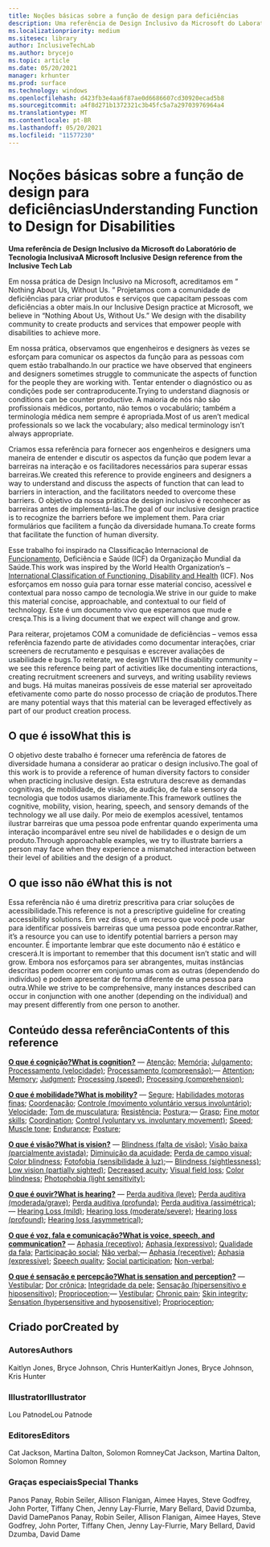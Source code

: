 ```yaml
---
title: Noções básicas sobre a função de design para deficiências
description: Uma referência de Design Inclusivo da Microsoft do Laboratório de Tecnologia Inclusiva
ms.localizationpriority: medium
ms.sitesec: library
author: InclusiveTechLab
ms.author: brycejo
ms.topic: article
ms.date: 05/20/2021
manager: krhunter
ms.prod: surface
ms.technology: windows
ms.openlocfilehash: d423fb3e4aa6f87ae0d6686607cd30920ecad5b8
ms.sourcegitcommit: a4f8d271b1372321c3b45fc5a7a29703976964a4
ms.translationtype: MT
ms.contentlocale: pt-BR
ms.lasthandoff: 05/20/2021
ms.locfileid: "11577230"
---
```

# <a name="understanding-function-to-design-for-disabilities"></a><span data-ttu-id="dd9d2-103">Noções básicas sobre a função de design para deficiências</span><span class="sxs-lookup"><span data-stu-id="dd9d2-103">Understanding Function to Design for Disabilities</span></span>
**<span data-ttu-id="dd9d2-104">Uma referência de Design Inclusivo da Microsoft do Laboratório de Tecnologia Inclusiva</span><span class="sxs-lookup"><span data-stu-id="dd9d2-104">A Microsoft Inclusive Design reference from the Inclusive Tech Lab</span></span>**

<span data-ttu-id="dd9d2-105">Em nossa prática de Design Inclusivo na Microsoft, acreditamos em &ldquo; Nothing About Us, Without Us. &rdquo; Projetamos com a comunidade de deficiências para criar produtos e serviços que capacitam pessoas com deficiências a obter mais.</span><span class="sxs-lookup"><span data-stu-id="dd9d2-105">In our Inclusive Design practice at Microsoft, we believe in &ldquo;Nothing About Us, Without Us.&rdquo; We design with the disability community to create products and services that empower people with disabilities to achieve more.</span></span> 

<span data-ttu-id="dd9d2-106">Em nossa prática, observamos que engenheiros e designers às vezes se esforçam para comunicar os aspectos da função para as pessoas com quem estão trabalhando.</span><span class="sxs-lookup"><span data-stu-id="dd9d2-106">In our practice we have observed that engineers and designers sometimes struggle to communicate the aspects of function for the people they are working with.</span></span> <span data-ttu-id="dd9d2-107">Tentar entender o diagnóstico ou as condições pode ser contraproducente.</span><span class="sxs-lookup"><span data-stu-id="dd9d2-107">Trying to understand diagnosis or conditions can be counter productive.</span></span> <span data-ttu-id="dd9d2-108">A maioria de nós não são profissionais médicos, portanto, não temos o vocabulário; também a terminologia médica nem sempre é apropriada.</span><span class="sxs-lookup"><span data-stu-id="dd9d2-108">Most of us aren’t medical professionals so we lack the vocabulary; also medical terminology isn’t always appropriate.</span></span>

<span data-ttu-id="dd9d2-109">Criamos essa referência para fornecer aos engenheiros e designers uma maneira de entender e discutir os aspectos da função que podem levar a barreiras na interação e os facilitadores necessários para superar essas barreiras.</span><span class="sxs-lookup"><span data-stu-id="dd9d2-109">We created this reference to provide engineers and designers a way to understand and discuss the aspects of function that can lead to barriers in interaction, and the facilitators needed to overcome these barriers.</span></span> <span data-ttu-id="dd9d2-110">O objetivo da nossa prática de design inclusivo é reconhecer as barreiras antes de implementá-las.</span><span class="sxs-lookup"><span data-stu-id="dd9d2-110">The goal of our inclusive design practice is to recognize the barriers before we implement them.</span></span> <span data-ttu-id="dd9d2-111">Para criar formulários que facilitem a função da diversidade humana.</span><span class="sxs-lookup"><span data-stu-id="dd9d2-111">To create forms that facilitate the function of human diversity.</span></span>

<span data-ttu-id="dd9d2-112">Esse trabalho foi inspirado na Classificação Internacional de [Funcionamento,](https://www.who.int/standards/classifications/international-classification-of-functioning-disability-and-health) Deficiência e Saúde (ICF) da Organização Mundial da Saúde.</span><span class="sxs-lookup"><span data-stu-id="dd9d2-112">This work was inspired by the World Health Organization’s – [International Classification of Functioning, Disability and Health](https://www.who.int/standards/classifications/international-classification-of-functioning-disability-and-health) (ICF).</span></span> <span data-ttu-id="dd9d2-113">Nos esforçamos em nosso guia para tornar esse material conciso, acessível e contextual para nosso campo de tecnologia.</span><span class="sxs-lookup"><span data-stu-id="dd9d2-113">We strive in our guide to make this material concise, approachable, and contextual to our field of technology.</span></span> <span data-ttu-id="dd9d2-114">Este é um documento vivo que esperamos que mude e cresça.</span><span class="sxs-lookup"><span data-stu-id="dd9d2-114">This is a living document that we expect will change and grow.</span></span>

<span data-ttu-id="dd9d2-115">Para reiterar, projetamos COM a comunidade de deficiências – vemos essa referência fazendo parte de atividades como documentar interações, criar screeners de recrutamento e pesquisas e escrever avaliações de usabilidade e bugs.</span><span class="sxs-lookup"><span data-stu-id="dd9d2-115">To reiterate, we design WITH the disability community – we see this reference being part of activities like documenting interactions, creating recruitment screeners and surveys, and writing usability reviews and bugs.</span></span> <span data-ttu-id="dd9d2-116">Há muitas maneiras possíveis de esse material ser aproveitado efetivamente como parte do nosso processo de criação de produtos.</span><span class="sxs-lookup"><span data-stu-id="dd9d2-116">There are many potential ways that this material can be leveraged effectively as part of our product creation process.</span></span>

## <a name="what-this-is"></a><span data-ttu-id="dd9d2-117">O que é isso</span><span class="sxs-lookup"><span data-stu-id="dd9d2-117">What this is</span></span>

<span data-ttu-id="dd9d2-118">O objetivo deste trabalho é fornecer uma referência de fatores de diversidade humana a considerar ao praticar o design inclusivo.</span><span class="sxs-lookup"><span data-stu-id="dd9d2-118">The goal of this work is to provide a reference of human diversity factors to consider when practicing inclusive design.</span></span> <span data-ttu-id="dd9d2-119">Esta estrutura descreve as demandas cognitivas, de mobilidade, de visão, de audição, de fala e sensory da tecnologia que todos usamos diariamente.</span><span class="sxs-lookup"><span data-stu-id="dd9d2-119">This framework outlines the cognitive, mobility, vision, hearing, speech, and sensory demands of the technology we all use daily.</span></span> <span data-ttu-id="dd9d2-120">Por meio de exemplos acessível, tentamos ilustrar barreiras que uma pessoa pode enfrentar quando experimenta uma interação incomparável entre seu nível de habilidades e o design de um produto.</span><span class="sxs-lookup"><span data-stu-id="dd9d2-120">Through approachable examples, we try to illustrate barriers a person may face when they experience a mismatched interaction between their level of abilities and the design of a product.</span></span>

## <a name="what-this-is-not"></a><span data-ttu-id="dd9d2-121">O que isso não é</span><span class="sxs-lookup"><span data-stu-id="dd9d2-121">What this is not</span></span>

<span data-ttu-id="dd9d2-122">Essa referência não é uma diretriz prescritiva para criar soluções de acessibilidade.</span><span class="sxs-lookup"><span data-stu-id="dd9d2-122">This reference is not a prescriptive guideline for creating accessibility solutions.</span></span> <span data-ttu-id="dd9d2-123">Em vez disso, é um recurso que você pode usar para identificar possíveis barreiras que uma pessoa pode encontrar.</span><span class="sxs-lookup"><span data-stu-id="dd9d2-123">Rather, it’s a resource you can use to identify potential barriers a person may encounter.</span></span> <span data-ttu-id="dd9d2-124">É importante lembrar que este documento não é estático e crescerá.</span><span class="sxs-lookup"><span data-stu-id="dd9d2-124">It is important to remember that this document isn’t static and will grow.</span></span> <span data-ttu-id="dd9d2-125">Embora nos esforçamos para ser abrangentes, muitas instâncias descritas podem ocorrer em conjunto umas com as outras (dependendo do indivíduo) e podem apresentar de forma diferente de uma pessoa para outra.</span><span class="sxs-lookup"><span data-stu-id="dd9d2-125">While we strive to be comprehensive, many instances described can occur in conjunction with one another (depending on the individual) and may present differently from one person to another.</span></span>

## <a name="contents-of-this-reference"></a><span data-ttu-id="dd9d2-126">Conteúdo dessa referência</span><span class="sxs-lookup"><span data-stu-id="dd9d2-126">Contents of this reference</span></span>

**[<span data-ttu-id="dd9d2-127">O que é cognição?</span><span class="sxs-lookup"><span data-stu-id="dd9d2-127">What is cognition?</span></span>](cognition.md)** <span data-ttu-id="dd9d2-128">— [Atenção;](cognition-attention.md) [Memória;](cognition-memory.md) [Julgamento;](cognition-judgment.md) [Processamento (velocidade)](cognition-processing-speed.md); [Processamento (compreensão)](cognition-processing-comprehension.md);</span><span class="sxs-lookup"><span data-stu-id="dd9d2-128">— [Attention](cognition-attention.md); [Memory](cognition-memory.md); [Judgment](cognition-judgment.md); [Processing (speed)](cognition-processing-speed.md); [Processing (comprehension)](cognition-processing-comprehension.md);</span></span> 

**[<span data-ttu-id="dd9d2-129">O que é mobilidade?</span><span class="sxs-lookup"><span data-stu-id="dd9d2-129">What is mobility?</span></span>](mobility.md)** <span data-ttu-id="dd9d2-130">— [Segure;](mobility-grasp.md) [Habilidades motoras finas;](mobility-fine-motor-skills.md) [Coordenação](mobility-coordination.md); [Controle (movimento voluntário versus involuntário)](mobility-control.md); [Velocidade;](mobility-speed.md) [Tom de musculatura](mobility-muscle-tone.md); [Resistência;](mobility-endurance.md) [Postura](mobility-posture.md);</span><span class="sxs-lookup"><span data-stu-id="dd9d2-130">— [Grasp](mobility-grasp.md); [Fine motor skills](mobility-fine-motor-skills.md); [Coordination](mobility-coordination.md); [Control (voluntary vs. involuntary movement)](mobility-control.md); [Speed](mobility-speed.md); [Muscle tone](mobility-muscle-tone.md); [Endurance](mobility-endurance.md); [Posture](mobility-posture.md);</span></span> 

**[<span data-ttu-id="dd9d2-131">O que é visão?</span><span class="sxs-lookup"><span data-stu-id="dd9d2-131">What is vision?</span></span>](vision.md)** <span data-ttu-id="dd9d2-132">— [Blindness (falta de visão)](vision-blindness-sightlessness.md); [Visão baixa (parcialmente avistada)](vision-low-vision-partially-sighted.md); [Diminuição da acuidade;](vision-decreased-acuity.md) [Perda de campo visual;](vision-visual-field-loss.md) [Color blindness](vision-color-blindness.md); [Fotofobia (sensibilidade à luz)](vision-photophobia-light-sensitivity.md);</span><span class="sxs-lookup"><span data-stu-id="dd9d2-132">— [Blindness (sightlessness)](vision-blindness-sightlessness.md); [Low vision (partially sighted)](vision-low-vision-partially-sighted.md); [Decreased acuity](vision-decreased-acuity.md); [Visual field loss](vision-visual-field-loss.md); [Color blindness](vision-color-blindness.md); [Photophobia (light sensitivity)](vision-photophobia-light-sensitivity.md);</span></span> 

**[<span data-ttu-id="dd9d2-133">O que é ouvir?</span><span class="sxs-lookup"><span data-stu-id="dd9d2-133">What is hearing?</span></span>](hearing.md)** <span data-ttu-id="dd9d2-134">— [Perda auditiva (leve)](hearing-mild.md); [Perda auditiva (moderada/grave)](hearing-moderate-severe.md); [Perda auditiva (profunda)](hearing-profound.md); [Perda auditiva (assimétrica)](hearing-asymmetrical.md);</span><span class="sxs-lookup"><span data-stu-id="dd9d2-134">— [Hearing Loss (mild)](hearing-mild.md); [Hearing loss (moderate/severe)](hearing-moderate-severe.md); [Hearing loss (profound)](hearing-profound.md); [Hearing loss (asymmetrical)](hearing-asymmetrical.md);</span></span> 

**[<span data-ttu-id="dd9d2-135">O que é voz, fala e comunicação?</span><span class="sxs-lookup"><span data-stu-id="dd9d2-135">What is voice, speech, and communication?</span></span>](voice-speech-communication.md)** <span data-ttu-id="dd9d2-136">— [Aphasia (receptivo)](voice-speech-communication-aphasia-receptive.md); [Aphasia (expressivo)](voice-speech-communication-aphasia-expressive.md); [Qualidade da fala;](voice-speech-communication-speech-quality.md) [Participação social](voice-speech-communication-social-participation.md); [Não verbal;](voice-speech-communication-non-verbal.md)</span><span class="sxs-lookup"><span data-stu-id="dd9d2-136">— [Aphasia (receptive)](voice-speech-communication-aphasia-receptive.md); [Aphasia (expressive)](voice-speech-communication-aphasia-expressive.md); [Speech quality](voice-speech-communication-speech-quality.md); [Social participation](voice-speech-communication-social-participation.md); [Non-verbal](voice-speech-communication-non-verbal.md);</span></span> 

**[<span data-ttu-id="dd9d2-137">O que é sensação e percepção?</span><span class="sxs-lookup"><span data-stu-id="dd9d2-137">What is sensation and perception?</span></span>](sensation-perception.md)** <span data-ttu-id="dd9d2-138">— [Vestibular](sensation-perception-vestibular.md); [Dor crônica;](sensation-perception-chronic-pain.md) [Integridade da pele;](sensation-perception-skin-integrity.md) [Sensação (hipersensitivo e hiposensitivo)](sensation-perception-sensation.md); [Proprioception](sensation-perception-proprioception.md);</span><span class="sxs-lookup"><span data-stu-id="dd9d2-138">— [Vestibular](sensation-perception-vestibular.md); [Chronic pain](sensation-perception-chronic-pain.md); [Skin integrity](sensation-perception-skin-integrity.md); [Sensation (hypersensitive and hyposensitive)](sensation-perception-sensation.md); [Proprioception](sensation-perception-proprioception.md);</span></span> 

## <a name="created-by"></a><span data-ttu-id="dd9d2-139">Criado por</span><span class="sxs-lookup"><span data-stu-id="dd9d2-139">Created by</span></span>

### <a name="authors"></a><span data-ttu-id="dd9d2-140">Autores</span><span class="sxs-lookup"><span data-stu-id="dd9d2-140">Authors</span></span>
<span data-ttu-id="dd9d2-141">Kaitlyn Jones, Bryce Johnson, Chris Hunter</span><span class="sxs-lookup"><span data-stu-id="dd9d2-141">Kaitlyn Jones, Bryce Johnson, Kris Hunter</span></span>

### <a name="illustrator"></a><span data-ttu-id="dd9d2-142">Illustrator</span><span class="sxs-lookup"><span data-stu-id="dd9d2-142">Illustrator</span></span>
<span data-ttu-id="dd9d2-143">Lou Patnode</span><span class="sxs-lookup"><span data-stu-id="dd9d2-143">Lou Patnode</span></span>

### <a name="editors"></a><span data-ttu-id="dd9d2-144">Editores</span><span class="sxs-lookup"><span data-stu-id="dd9d2-144">Editors</span></span>
<span data-ttu-id="dd9d2-145">Cat Jackson, Martina Dalton, Solomon Romney</span><span class="sxs-lookup"><span data-stu-id="dd9d2-145">Cat Jackson, Martina Dalton, Solomon Romney</span></span>

### <a name="special-thanks"></a><span data-ttu-id="dd9d2-146">Graças especiais</span><span class="sxs-lookup"><span data-stu-id="dd9d2-146">Special Thanks</span></span>
<span data-ttu-id="dd9d2-147">Panos Panay, Robin Seiler, Allison Flanigan, Aimee Hayes, Steve Godfrey, John Porter, Tiffany Chen, Jenny Lay-Flurrie, Mary Bellard, David Dzumba, David Dame</span><span class="sxs-lookup"><span data-stu-id="dd9d2-147">Panos Panay, Robin Seiler, Allison Flanigan, Aimee Hayes, Steve Godfrey, John Porter, Tiffany Chen, Jenny Lay-Flurrie, Mary Bellard, David Dzumba, David Dame</span></span>


[comment]: # (Incluir Rodapé)
